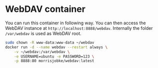 # WebDAV container

You can run this container in following way. You can then access the WebDAV instance at `http://localhost:8888/webdav`. Internally the folder `/var/webdav` is used as WebDAV root.

```sh
sudo chown -R www-data:www-data ~/webdav
docker run -d --name webdav --restart always \
    -v ~/webdav:/var/webdav \
    -e USERNAME=ubuntu -e PASSWORD=123 \
    -p 8888:80 morrisjobke/webdav:latest
```
